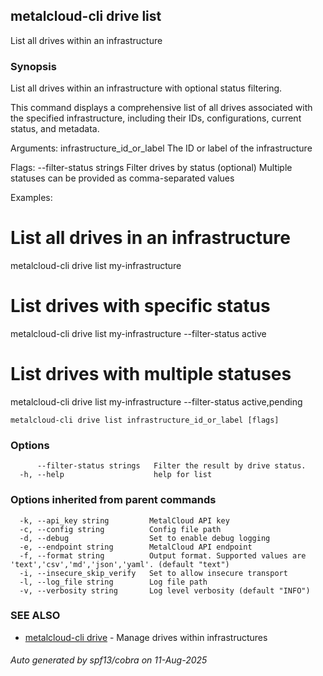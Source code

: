 ## metalcloud-cli drive list

List all drives within an infrastructure

### Synopsis

List all drives within an infrastructure with optional status filtering.

This command displays a comprehensive list of all drives associated with the specified infrastructure,
including their IDs, configurations, current status, and metadata.

Arguments:
  infrastructure_id_or_label    The ID or label of the infrastructure

Flags:
  --filter-status strings       Filter drives by status (optional)
                               Multiple statuses can be provided as comma-separated values

Examples:
  # List all drives in an infrastructure
  metalcloud-cli drive list my-infrastructure

  # List drives with specific status
  metalcloud-cli drive list my-infrastructure --filter-status active

  # List drives with multiple statuses
  metalcloud-cli drive list my-infrastructure --filter-status active,pending

```
metalcloud-cli drive list infrastructure_id_or_label [flags]
```

### Options

```
      --filter-status strings   Filter the result by drive status.
  -h, --help                    help for list
```

### Options inherited from parent commands

```
  -k, --api_key string         MetalCloud API key
  -c, --config string          Config file path
  -d, --debug                  Set to enable debug logging
  -e, --endpoint string        MetalCloud API endpoint
  -f, --format string          Output format. Supported values are 'text','csv','md','json','yaml'. (default "text")
  -i, --insecure_skip_verify   Set to allow insecure transport
  -l, --log_file string        Log file path
  -v, --verbosity string       Log level verbosity (default "INFO")
```

### SEE ALSO

* [metalcloud-cli drive](metalcloud-cli_drive.md)	 - Manage drives within infrastructures

###### Auto generated by spf13/cobra on 11-Aug-2025
